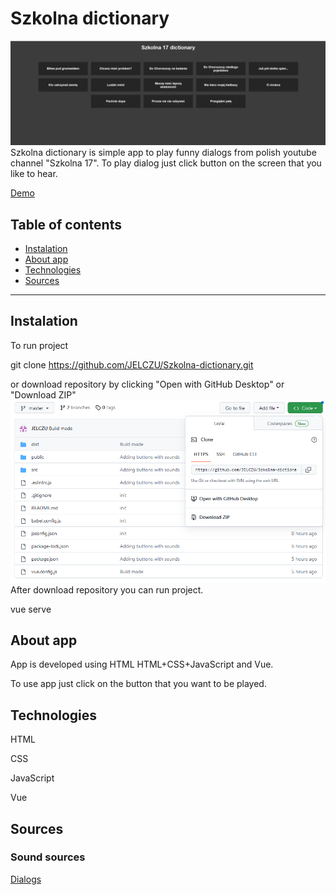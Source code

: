 # Szkolna dictionary

![Overview](https://github.com/JELCZU/Szkolna-dictionary/blob/master/img/The%20app.PNG)
Szkolna dictionary is simple app to play funny dialogs from polish youtube channel "Szkolna 17". To play dialog just click button on the screen that you like to hear.

[Demo](https://jelczu.github.io/Szkolna-dictionary/)

## Table of contents

- [Instalation](#Instalation)
- [About app](#About-app)
- [Technologies](#Technologies)
- [Sources](#Sources)

---

## Instalation

To run project

git clone https://github.com/JELCZU/Szkolna-dictionary.git

or download repository by clicking "Open with GitHub Desktop" or "Download ZIP"
![How to download](https://github.com/JELCZU/Szkolna-dictionary/blob/master/img/How%20to%20download.PNG)
After download repository you can run project.

vue serve

## About app

App is developed using HTML HTML+CSS+JavaScript and Vue.

To use app just click on the button that you want to be played.


## Technologies

HTML

CSS

JavaScript

Vue

## Sources

### Sound sources

[Dialogs](https://www.youtube.com/)
